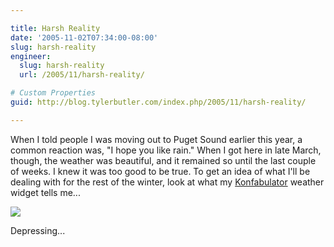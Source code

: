 ```yaml
---

title: Harsh Reality
date: '2005-11-02T07:34:00-08:00'
slug: harsh-reality
engineer:
  slug: harsh-reality
  url: /2005/11/harsh-reality/

# Custom Properties
guid: http://blog.tylerbutler.com/index.php/2005/11/harsh-reality/

---
```


When I told people I was moving out to Puget Sound earlier this year, a common
reaction was, "I hope you like rain." When I got here in late March, though,
the weather was beautiful, and it remained so until the last couple of weeks.
I knew it was too good to be true. To get an idea of what I'll be dealing with
for the rest of the winter, look at what my [Konfabulator][1] weather widget
tells me...

  
![][2]

  
Depressing...

   [1]: http://www.konfabulator.com/
   [2]: /images/articles/20051101193419932_1.gif


